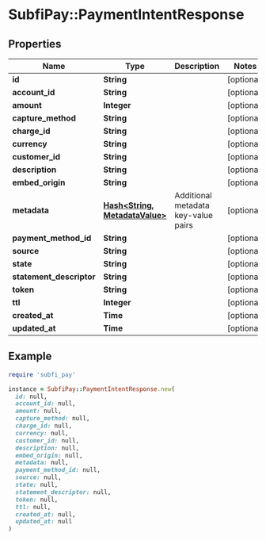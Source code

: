 # SubfiPay::PaymentIntentResponse

## Properties

| Name | Type | Description | Notes |
| ---- | ---- | ----------- | ----- |
| **id** | **String** |  | [optional] |
| **account_id** | **String** |  | [optional] |
| **amount** | **Integer** |  | [optional] |
| **capture_method** | **String** |  | [optional] |
| **charge_id** | **String** |  | [optional] |
| **currency** | **String** |  | [optional] |
| **customer_id** | **String** |  | [optional] |
| **description** | **String** |  | [optional] |
| **embed_origin** | **String** |  | [optional] |
| **metadata** | [**Hash&lt;String, MetadataValue&gt;**](MetadataValue.md) | Additional metadata key-value pairs | [optional] |
| **payment_method_id** | **String** |  | [optional] |
| **source** | **String** |  | [optional] |
| **state** | **String** |  | [optional] |
| **statement_descriptor** | **String** |  | [optional] |
| **token** | **String** |  | [optional] |
| **ttl** | **Integer** |  | [optional] |
| **created_at** | **Time** |  | [optional] |
| **updated_at** | **Time** |  | [optional] |

## Example

```ruby
require 'subfi_pay'

instance = SubfiPay::PaymentIntentResponse.new(
  id: null,
  account_id: null,
  amount: null,
  capture_method: null,
  charge_id: null,
  currency: null,
  customer_id: null,
  description: null,
  embed_origin: null,
  metadata: null,
  payment_method_id: null,
  source: null,
  state: null,
  statement_descriptor: null,
  token: null,
  ttl: null,
  created_at: null,
  updated_at: null
)
```

